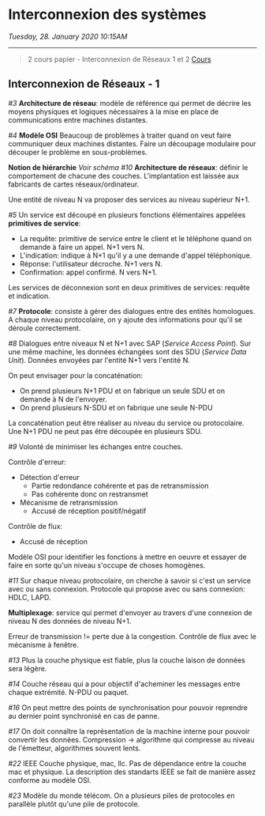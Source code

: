 # Interconnexion des systèmes

*Tuesday, 28. January 2020 10:15AM*

---

> 2 cours papier - Interconnexion de Réseaux 1 et 2
> [Cours](http://irt.enseeiht.fr/beylot/enseignement/index.html) 

## Interconnexion de Réseaux - 1

*#3*
**Architecture de réseau**: modèle de référence qui permet de décrire les moyens physiques et logiques nécessaires à la mise en place de communications entre machines distantes.

*#4*
**Modèle OSI**
Beaucoup de problèmes à traiter quand on veut faire communiquer deux machines distantes.
Faire un découpage modulaire pour découper le problème en sous-problèmes.

**Notion de hiérarchie**
*Voir schéma #10*
**Architecture de réseaux**: définir le comportement de chacune des couches.
L'implantation est laissée aux fabricants de cartes réseaux/ordinateur.

Une entité de niveau N va proposer des services au niveau supérieur N+1.

*#5*
Un service est découpé en plusieurs fonctions élémentaires appelées **primitives de service**:

- La requête: primitive de service entre le client et le téléphone quand on demande à faire un appel. N+1 vers N.
- L'indication: indique à N+1 qu'il y a une demande d'appel téléphonique.
- Réponse: l'utilisateur décroche. N+1 vers N.
- Confirmation: appel confirmé. N vers N+1.

Les services de déconnexion sont en deux primitives de services: requête et indication.

*#7*
**Protocole**: consiste à gérer des dialogues entre des entités homologues.
A chaque niveau protocolaire, on y ajoute des informations pour qu'il se déroule correctement.

*#8*
Dialogues entre niveaux N et N+1 avec SAP (*Service Access Point*).
Sur une même machine, les données échangées sont des SDU (*Service Data Unit*). Données envoyées par l'entité N+1 vers l'entité N.

On peut envisager pour la concaténation:

- On prend plusieurs N+1 PDU et on fabrique un seule SDU et on demande à N de l'envoyer.
- On prend plusieurs N-SDU et on fabrique une seule N-PDU

La concaténation peut être réaliser au niveau du service ou protocolaire.
Une N+1 PDU ne peut pas être découpée en plusieurs SDU.

*#9*
Volonté de minimiser les échanges entre couches.

Contrôle d'erreur:

- Détection d'erreur
	- Partie redondance cohérente et pas de retransmission
	- Pas cohérente donc on restransmet
- Mécanisme de retransmission
	- Accusé de réception positif/négatif

Contrôle de flux:

- Accusé de réception

Modèle OSI pour identifier les fonctions à mettre en oeuvre et essayer de faire en sorte qu'un niveau s'occupe de choses homogènes.

*#11*
Sur chaque niveau protocolaire, on cherche à savoir si c'est un service avec ou sans connexion.
Protocole qui propose avec ou sans connexion: HDLC, LAPD.

**Multiplexage**: service qui permet d'envoyer au travers d'une connexion de niveau N des données de niveau N+1.

Erreur de transmission != perte due à la congestion.
Contrôle de flux avec le mécanisme à fenêtre.

*#13*
Plus la couche physique est fiable, plus la couche laison de données sera légère.

*#14*
Couche réseau qui a pour objectif d'acheminer les messages entre chaque extrémité. N-PDU ou paquet.

*#16*
On peut mettre des points de synchronisation pour pouvoir reprendre au dernier point synchronisé en cas de panne.

*#17*
On doit connaître la représentation de la machine interne pour pouvoir convertir les données.
Compression -> algorithme qui compresse au niveau de l'émetteur, algorithmes souvent lents.

*#22*
IEEE Couche physique, mac, llc.
Pas de dépendance entre la couche mac et physique.
La description des standarts IEEE se fait de manière assez conforme au modèle OSI. 

*#23*
Modèle du monde télécom. On a plusieurs piles de protocoles en parallèle plutôt qu'une pile de protocole.

